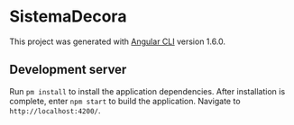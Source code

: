 # SistemaDecora

This project was generated with [Angular CLI](https://github.com/angular/angular-cli) version 1.6.0.

## Development server

Run `pm install` to install the application dependencies. After installation is complete, enter `npm start` to build the application. Navigate to `http://localhost:4200/`.
